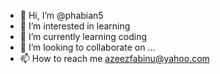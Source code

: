 - 👋 Hi, I’m @phabian5
- 👀 I’m interested in learning 
- 🌱 I’m currently learning coding
- 💞️ I’m looking to collaborate on ...
- 📫 How to reach me azeezfabinu@yahoo.com

<!---
phabian5/phabian5 is a ✨ special ✨ repository because its `README.md` (this file) appears on your GitHub profile.
You can click the Preview link to take a look at your changes.
--->
